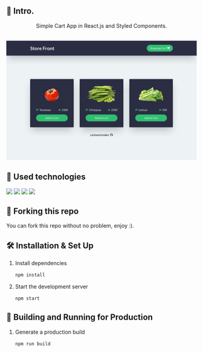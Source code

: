 ## 📄 Intro.

<div align="center">
Simple Cart App in React.js and Styled Components. <br><br>
</div>

[![Cart App Banner](./public/assets/banner.png)](https://cart-app-ten.vercel.app/)

## 💼 Used technologies

![](https://img.shields.io/badge/Markup-HTML-informational?style=for-the-badge&logo=html5&logoColor=2fbf71&color=2fbf71&labelColor=2b2d42)
![](https://img.shields.io/badge/Style-CSS-informational?style=for-the-badge&logo=css3&logoColor=2fbf71&color=2fbf71&labelColor=2b2d42)
![](https://img.shields.io/badge/Code-JavaScript-informational?style=for-the-badge&logo=JavaScript&logoColor=2fbf71&color=2fbf71&labelColor=2b2d42)
![](https://img.shields.io/badge/Code-React.js-informational?style=for-the-badge&logo=react&logoColor=2fbf71&color=2fbf71&labelColor=2b2d42)

## 🚨 Forking this repo

You can fork this repo without no problem, enjoy :).

## 🛠 Installation & Set Up

1. Install dependencies

   ```sh
   npm install
   ```

2. Start the development server

   ```sh
   npm start
   ```

## 🚀 Building and Running for Production

1. Generate a production build

   ```sh
   npm run build
   ```
